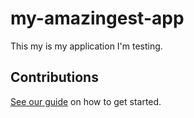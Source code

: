 # my-amazingest-app

This my is my application I'm testing.

## Contributions

[See our guide](contributing.md) on how to get started.
